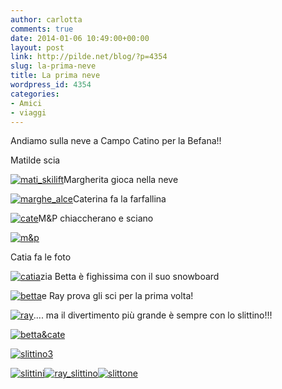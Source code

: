 ```yaml
---
author: carlotta
comments: true
date: 2014-01-06 10:49:00+00:00
layout: post
link: http://pilde.net/blog/?p=4354
slug: la-prima-neve
title: La prima neve
wordpress_id: 4354
categories:
- Amici
- viaggi
---
```


Andiamo sulla neve a Campo Catino per la Befana!!

Matilde scia

[![mati_skilift](http://pilde.net/blog/wp-content/uploads/2014/01/mati_skilift.jpg)](http://pilde.net/blog/wp-content/uploads/2014/01/mati_skilift.jpg)Margherita gioca nella neve

[![marghe_alce](http://pilde.net/blog/wp-content/uploads/2014/01/marghe_alce.jpg)](http://pilde.net/blog/wp-content/uploads/2014/01/marghe_alce.jpg)Caterina fa la farfallina

[![cate](http://pilde.net/blog/wp-content/uploads/2014/01/cate.jpg)](http://pilde.net/blog/wp-content/uploads/2014/01/cate.jpg)M&P chiaccherano e sciano

[![m&p](http://pilde.net/blog/wp-content/uploads/2014/01/mp.jpg)](http://pilde.net/blog/wp-content/uploads/2014/01/mp.jpg)

Catia fa le foto

[![catia](http://pilde.net/blog/wp-content/uploads/2014/01/catia.jpg)](http://pilde.net/blog/wp-content/uploads/2014/01/catia.jpg)zia Betta è fighissima con il suo snowboard

[![betta](http://pilde.net/blog/wp-content/uploads/2014/01/betta.jpg)](http://pilde.net/blog/wp-content/uploads/2014/01/betta.jpg)e Ray prova gli sci per la prima volta!

[![ray](http://pilde.net/blog/wp-content/uploads/2014/01/ray.jpg)](http://pilde.net/blog/wp-content/uploads/2014/01/ray.jpg).... ma il divertimento più grande è sempre con lo slittino!!!

[![betta&cate](http://pilde.net/blog/wp-content/uploads/2014/01/bettacate.jpg)](http://pilde.net/blog/wp-content/uploads/2014/01/bettacate.jpg)



[![slittino3](http://pilde.net/blog/wp-content/uploads/2014/01/slittino3.jpg)](http://pilde.net/blog/wp-content/uploads/2014/01/slittino3.jpg)



[![slittini](http://pilde.net/blog/wp-content/uploads/2014/01/slittini.jpg)](http://pilde.net/blog/wp-content/uploads/2014/01/slittini.jpg)[![ray_slittino](http://pilde.net/blog/wp-content/uploads/2014/01/ray_slittino.jpg)](http://pilde.net/blog/wp-content/uploads/2014/01/ray_slittino.jpg)[![slittone](http://pilde.net/blog/wp-content/uploads/2014/01/slittone.jpg)](http://pilde.net/blog/wp-content/uploads/2014/01/slittone.jpg)
